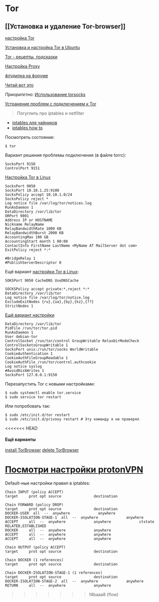 # Tor
## [[Установка и удаление Tor-browser]]

[настройка Tor](https://wiki.archlinux.org/title/Tor_(%D0%A0%D1%83%D1%81%D1%81%D0%BA%D0%B8%D0%B9))

[Установка и настройка Tor в Ubuntu](https://help.ubuntu.ru/wiki/tor)

[Tor - рецепты, подсказки](https://hackware.ru/?p=10530)

[Настройка Proxy](https://hackware.ru/?p=10201)

[флудилка на форуме](https://www.cyberforum.ru/ubuntu-linux/thread1587860.html)

[Читай вот это](https://stepsboard.com/ru/%D0%BD%D0%B0%D1%81%D1%82%D1%80%D0%BE%D0%B9%D1%82%D0%B5-%D0%BF%D1%80%D0%BE%D0%BA%D1%81%D0%B8-%D1%81%D0%B5%D1%80%D0%B2%D0%B5%D1%80-tor-%D1%81-raspberry-pi-%D0%B4%D0%BB%D1%8F-%D1%83%D0%BF%D1%80%D0%B0)

_Приоритетно:_ [Использование torsocks](https://linuxconfig.org/install-tor-proxy-on-ubuntu-20-04-linux)

[Устранение проблем с подключением к Tor](https://support.torproject.org/ru/connecting/connecting-2/)

>Погуглить про iptables и netfilter

- [iptables для чайников](https://losst.ru/nastrojka-iptables-dlya-chajnikov)
- [iptables how to](https://help.ubuntu.com/community/IptablesHowTo)

Посмотреть состояние:
```
$ tor
```


Вариант решения проблемы подключения (в файле torrc):
```
SocksPort 9150 
ControlPort 9151
```


[Настройка Tor в Linux](https://www.newalive.net/146-nastroyka-tor-v-linux.html)
```
SocksPort 9050 
SocksPort 10.10.1.25:9100 
SocksPolicy accept 10.10.1.0/24 
SocksPolicy reject * 
Log notice file /var/log/tor/notices.log 
RunAsDaemon 1 
DataDirectory /var/lib/tor 
ORPort 9001 
Address IP or HOSTNAME 
Nickname RelayName 
RelayBandwidthRate 1000 KB 
RelayBandwidthBurst 2000 KB 
AccountingMax 100 GB 
AccountingStart month 1 00:00 
ContactInfo FirstName LastName <MyName AT MailServer dot com> 
ExitPolicy reject *:* 

#BridgeRelay 1 
#PublishServerDescriptor 0
```


Ещё вариант [настройки Tor в Linux](https://www.kobzarev.com/soft/tor/):
```
SOKSPort 9050 CacheDNS UseDNSCache

SOCKSPolicy accept private:*,reject *:*
DataDirectory /var/lib/tor
Log notice file /var/log/tor/notice.log
ExcludeExitNodes {ru},{ua},{by},{kz},{??}
StrictNodes 1
```

[Ещё вариант настройки](https://eyakubovskiy.ru/2021/09/06/nastroyka-servisa-tor-v-ubuntu-20-04/)
```
DataDirectory /var/lib/tor  
PidFile /run/tor/tor.pid  
RunAsDaemon 1  
User debian-tor  
ControlSocket /run/tor/control GroupWritable RelaxDirModeCheck  
ControlSocketsGroupWritable 1  
SocksPort unix:/run/tor/socks WorldWritable  
CookieAuthentication 1  
CookieAuthFileGroupReadable 1  
CookieAuthFile /run/tor/control.authcookie  
Log notice syslog  
#AvoidDiskWrites 1  
SocksPort 127.0.0.1:9150
```

Перезапустить Tor с новыми настройками:
```
$ sudo systemctl enable tor.service  
$ sudo service tor restart
```

Или попробовать так:
```
$ sudo /etc/init.d/tor restart
$ sudo /etc/init.d/privoxy restart # Эту команду я не проверял
```

<<<<<<< HEAD

#### Ещё варианты
[install TorBrowser](https://torrbrowser.ru/tor-browser-for-linux)
[delete TorBrowser](https://torrbrowser.ru/faq/how-to-uninstall-tor-browser-from-pc)

[Посмотри настройки protonVPN](https://protonvpn.com/support/linux-vpn-setup/#linux_app)
=======
Default-ные настройки правил в iptables:
```
Chain INPUT (policy ACCEPT)
target     prot opt source               destination         

Chain FORWARD (policy DROP)
target     prot opt source               destination         
DOCKER-USER  all  --  anywhere             anywhere            
DOCKER-ISOLATION-STAGE-1  all  --  anywhere             anywhere            
ACCEPT     all  --  anywhere             anywhere             ctstate RELATED,ESTABLISHED
DOCKER     all  --  anywhere             anywhere            
ACCEPT     all  --  anywhere             anywhere            
ACCEPT     all  --  anywhere             anywhere            

Chain OUTPUT (policy ACCEPT)
target     prot opt source               destination         

Chain DOCKER (1 references)
target     prot opt source               destination         

Chain DOCKER-ISOLATION-STAGE-1 (1 references)
target     prot opt source               destination         
DOCKER-ISOLATION-STAGE-2  all  --  anywhere             anywhere            
RETURN     all  --  anywhere             anywhere            
```
>>>>>>> f4baaa8 (flow)
